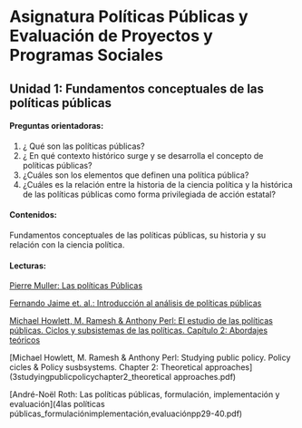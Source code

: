 # Asignatura Políticas Públicas y Evaluación de Proyectos y Programas Sociales

## Unidad 1: Fundamentos conceptuales de las políticas públicas 

#### Preguntas orientadoras:

1. ¿ Qué son las políticas públicas?
2. ¿ En qué contexto histórico surge y se desarrolla el concepto de políticas públicas?
3. ¿Cuáles son los elementos que definen una política pública?
4. ¿Cuáles es la relación entre la historia de la ciencia política y la histórica de las políticas públicas como forma privilegiada de acción estatal?

#### Contenidos:

Fundamentos conceptuales de las políticas públicas, su historia y su relación con la ciencia política.

#### Lecturas: 

[Pierre Muller: Las políticas Públicas](1laspolíticaspúblicaspp29-46.pdf)

[Fernando Jaime et. al.: Introducción al análisis de políticas públicas](2introducciónalanálisisdepolíticaspúblicas53-72.pdf)

[Michael Howlett, M. Ramesh & Anthony Perl: El estudio de las políticas públicas. Ciclos y subsistemas de las políticas. Capítulo 2: Abordajes teóricos](3abordajesteóricos.pdf)

[Michael Howlett, M. Ramesh & Anthony Perl: Studying public policy. Policy cicles & Policy susbsystems. Chapter 2: Theoretical approaches](3studyingpublicpolicychapter2_theoretical approaches.pdf) 

[André-Noël Roth: Las políticas públicas, formulación, implementación y evaluación](4las políticas públicas_formulaciónimplementación,evaluaciónpp29-40.pdf)  



















